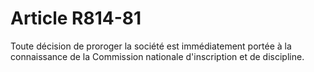 # Article R814-81

<p>Toute décision de proroger la société est immédiatement portée à la connaissance de la Commission nationale d'inscription et de discipline.</p>